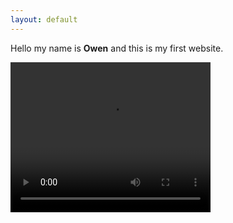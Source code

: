 ```yaml
---
layout: default
---
```


Hello my name is **Owen** and this is my first website.

<video width="320" height="240" controls>
  <source src="https://cdn.joecollyer.com/video/gatto.mp4" type="video/mp4">
  <source src="https://cdn.joecollyer.com/video/gatto.mp4" type="video/ogg">
Your browser does not support the video tag.
</video>

